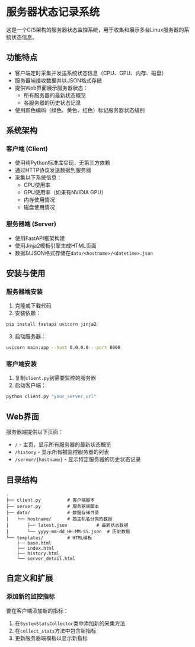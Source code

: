 # 服务器状态记录系统

这是一个C/S架构的服务器状态监控系统，用于收集和展示多台Linux服务器的系统状态信息。

## 功能特点

- 客户端定时采集并发送系统状态信息（CPU、GPU、内存、磁盘）
- 服务器端接收数据并以JSON格式存储
- 提供Web界面展示服务器状态：
  - 所有服务器的最新状态概览
  - 各服务器的历史状态记录
- 使用颜色编码（绿色、黄色、红色）标记服务器状态级别

## 系统架构

### 客户端 (Client)
- 使用纯Python标准库实现，无第三方依赖
- 通过HTTP协议发送数据到服务器
- 采集以下系统信息：
  - CPU使用率
  - GPU使用率（如果有NVIDIA GPU）
  - 内存使用情况
  - 磁盘使用情况

### 服务器端 (Server)
- 使用FastAPI框架构建
- 使用Jinja2模板引擎生成HTML页面
- 数据以JSON格式存储在`data/<hostname>/<datetime>.json`

## 安装与使用

### 服务器端安装

1. 克隆或下载代码
2. 安装依赖：
```bash
pip install fastapi uvicorn jinja2
```

3. 启动服务器：
```bash
uvicorn main:app --host 0.0.0.0 --port 8000
```

### 客户端安装

1. 复制`client.py`到需要监控的服务器
2. 启动客户端：
```bash
python client.py "your_server_url"
```

## Web界面

服务器端提供以下页面：

- `/` - 主页，显示所有服务器的最新状态概览
- `/history` - 显示所有被监控服务器的列表
- `/server/{hostname}` - 显示特定服务器的历史状态记录

## 目录结构

```
.
├── client.py          # 客户端脚本
├── server.py          # 服务器端脚本
├── data/              # 数据存储目录
│   └── hostname/      # 按主机名分类的数据
│       ├── latest.json           # 最新状态数据
│       └── yyyy-mm-dd_HH-MM-SS.json  # 历史数据
└── templates/         # HTML模板
    ├── base.html
    ├── index.html
    ├── history.html
    └── server_detail.html
```

## 自定义和扩展

### 添加新的监控指标

要在客户端添加新的指标：
1. 在`SystemStatsCollector`类中添加新的采集方法
2. 在`collect_stats`方法中包含新指标
3. 更新服务器端模板以显示新指标
